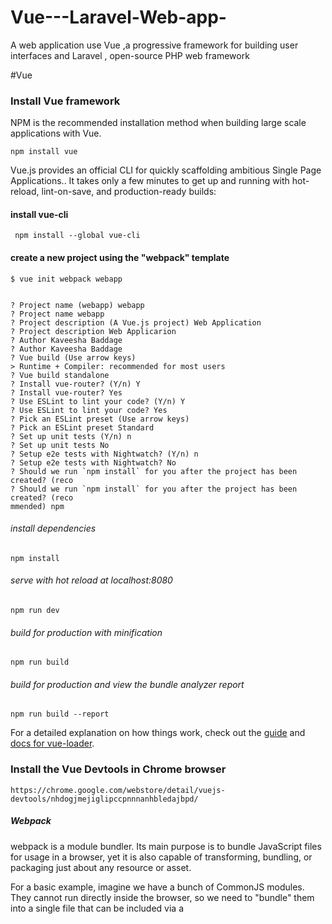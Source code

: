 # Vue---Laravel-Web-app-
A web application use Vue ,a progressive framework for building user interfaces and Laravel , open-source PHP web framework

#Vue

### Install Vue framework

NPM is the recommended installation method when building large scale applications with Vue. <br/>

    npm install vue

Vue.js provides an official CLI for quickly scaffolding ambitious Single Page Applications.. It takes only a few minutes to get up and running with hot-reload, lint-on-save, and production-ready builds:

#### install vue-cli
     npm install --global vue-cli

#### create a new project using the "webpack" template
    $ vue init webpack webapp


    ? Project name (webapp) webapp
    ? Project name webapp
    ? Project description (A Vue.js project) Web Application
    ? Project description Web Applicarion
    ? Author Kaveesha Baddage
    ? Author Kaveesha Baddage
    ? Vue build (Use arrow keys)
    > Runtime + Compiler: recommended for most users
    ? Vue build standalone
    ? Install vue-router? (Y/n) Y
    ? Install vue-router? Yes
    ? Use ESLint to lint your code? (Y/n) Y
    ? Use ESLint to lint your code? Yes
    ? Pick an ESLint preset (Use arrow keys)
    ? Pick an ESLint preset Standard
    ? Set up unit tests (Y/n) n
    ? Set up unit tests No
    ? Setup e2e tests with Nightwatch? (Y/n) n
    ? Setup e2e tests with Nightwatch? No
    ? Should we run `npm install` for you after the project has been created? (reco
    ? Should we run `npm install` for you after the project has been created? (reco
    mmended) npm

###### install dependencies
    npm install

###### serve with hot reload at localhost:8080
    npm run dev

###### build for production with minification
    npm run build

###### build for production and view the bundle analyzer report
    npm run build --report


For a detailed explanation on how things work, check out the [guide](http://vuejs-templates.github.io/webpack/) and [docs for vue-loader](http://vuejs.github.io/vue-loader). <br/>

### Install the Vue Devtools in Chrome browser
    https://chrome.google.com/webstore/detail/vuejs-devtools/nhdogjmejiglipccpnnnanhbledajbpd/

##### Webpack 
webpack is a module bundler. Its main purpose is to bundle JavaScript files for usage in a browser, yet it is also capable of transforming, bundling, or packaging just about any resource or asset.<br/>

For a basic example, imagine we have a bunch of CommonJS modules. They cannot run directly inside the browser, so we need to "bundle" them into a single file that can be included via a <script> tag. webpack can follow the dependencies of the require() calls and do that for us.

##### Vue Loader 
vue-loader is a loader for webpack that can transform Vue components written in the standard format into a plain JavaScript module:<br/>

`In a nutshell, the combination of webpack and vue-loader gives you a modern, flexible and extremely powerful front-end workflow for authoring Vue.js applications.`

## Flow of the redering content

In `index.html`, it contains following code snip. App component will me mounted here.<br/>

    <body>
        <div id="app"></div>
        <!-- built files will be auto injected -->
    </body>

In `main.js` it create a new Vue instance. <br/>

    new Vue({
    el: '#app',
    router,
    components: { App },
    template: '<App/>'
    })

In `App.vue` it defines a template that will be render as app component. <br/>

    <template>
    <div id="app">
        <!-- <img src="./assets/logo.png"> -->
        <router-view/>
    </div>
    </template>

Here  <router-view/> will add all the routing path and components reagarding to that routes.<br/>

In `router/index.js` defines all routes in a array.<br/>

    routes: [
        {
        path: '/',
        name: 'HelloWorld',
        component: HelloWorld
        },
        {
        path: '/dashboard',
        name: 'Dashboard',
        component: Dashboard
        }
    ]

### Add front-end CSS library — Bootstrap V4.

    npm i bootstrap-vue

Then, register BootstrapVue plugin in your app entry point(router/index.js)<br/>

    import BootstrapVue from 'bootstrap-vue'
    Vue.use(BootstrapVue);

And import Bootstrap and Bootstrap-Vue css files:<br/>

    import 'bootstrap/dist/css/bootstrap.css'
    import 'bootstrap-vue/dist/bootstrap-vue.css'

### Remove front-end CSS library — Bootstrap V4 from project and also removes it from dependencies in package.json.

    npm uninstall bootstrap-vue --save


### Add Vuetify progressive framework 

    npm install vuetify --save

### Import Vuetify and tell Vue to use it

In most cases this will be index.js or main.js<br/>

    import Vue from 'vue'
    import Vuetify from 'vuetify'
 
    Vue.use(Vuetify)


include the Vuetify css file. Simply include the Vuetify css file in your index.html or import the actual stylus file or the minified css.<br/>

    // index.js or main.js
    import 'vuetify/dist/vuetify.min.css'

The easiest way to include the Material Design icons is to add a link tag to your index.html file.<br/>

    <head>
    <link href='https://fonts.googleapis.com/css?family=Roboto:300,400,500,700|Material+Icons' rel="stylesheet">
    </head>

### Vue Components

Here is a vue component<br/>

    `// Define a new component called button-counter
    Vue.component('button-counter', {
    data: function () {
        return {
        count: 0
        }
    },
    template: '<button v-on:click="count++">You clicked me {{ count }} times.</button>'
    })`

Component can be used as follows<br/>

    <div id="components-demo">
    <button-counter></button-counter>
    </div>

Component `data` must be function. If it is not we cannot use same component in many times. Because every reused component will refer same object. A component’s data option must be a function to avoid that. So that each instance can maintain an independent copy of the returned data object.<br/>



